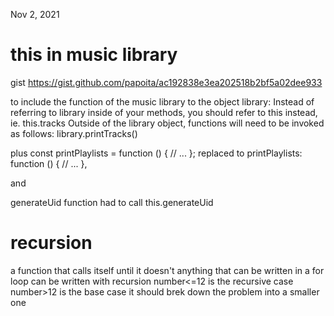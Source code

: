 Nov 2, 2021

# this in music library

gist
https://gist.github.com/papoita/ac192838e3ea202518b2bf5a02dee933

to include the function of the music library to the object library:
Instead of referring to library inside of your methods, you should refer to this instead, ie. this.tracks
Outside of the library object, functions will need to be invoked as follows: library.printTracks()

plus 
const printPlaylists = function () {
    // ...
};
replaced to
printPlaylists: function () {
    // ...
  },

  and

  generateUid function had to call this.generateUid

  # recursion
a function that calls itself until it doesn't
anything that can be written in a for loop can be written with recursion
number<=12 is the recursive case
number>12 is the base case
it should brek down the problem into a smaller one
